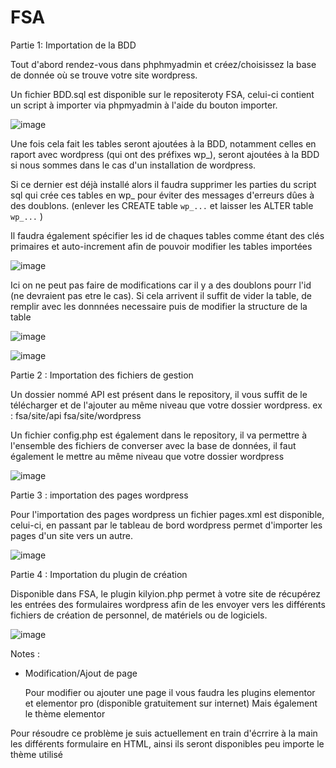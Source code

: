 # FSA

Partie 1: Importation de la BDD



Tout d'abord rendez-vous dans phphmyadmin et créez/choisissez la base de donnée où se trouve votre site wordpress.

Un fichier BDD.sql est disponible sur le repositeroty FSA, celui-ci contient un script à importer via phpmyadmin à l'aide du bouton importer.

![image](https://user-images.githubusercontent.com/93580066/179734007-9eed91b7-db64-4ff4-8a02-34a48e78de9e.png)

Une fois cela fait les tables seront ajoutées à la BDD, notamment celles en raport avec wordpress (qui ont des préfixes wp_), seront ajoutées à la BDD si nous sommes dans le cas d'un installation de wordpress.

Si ce dernier est déjà installé alors il faudra supprimer les parties du script sql qui crée ces tables en wp_ pour éviter des messages d'erreurs dûes à des doublons.
(enlever les CREATE table `wp_...` et laisser les ALTER table `wp_...` )

Il faudra également spécifier les id de chaques tables comme étant des clés primaires et auto-increment afin de pouvoir modifier les tables importées

![image](https://user-images.githubusercontent.com/93580066/179734502-7f71fe4a-a533-4a43-b2c9-d75d1fe6a1f5.png)

Ici on ne peut pas faire de modifications car il y a des doublons pourr l'id (ne devraient pas etre le cas). Si cela arrivent il suffit de vider la table, de remplir avec les donnnées necessaire puis de modifier la structure de la table

![image](https://user-images.githubusercontent.com/93580066/179736315-1debc218-7e34-4fdf-b196-c459b7202313.png)

![image](https://user-images.githubusercontent.com/93580066/179736660-826ce20d-35f7-41c4-98a5-149dc311cf5e.png)

Partie 2 : Importation des fichiers de gestion


Un dossier nommé API est présent dans le repository, il vous suffit de le télécharger et de l'ajouter au même niveau que votre dossier wordpress.
ex : fsa/site/api     fsa/site/wordpress

Un fichier config.php est également dans le repository, il va permettre à l'ensemble des fichiers de converser avec la base de données, il faut également le mettre
au même niveau que votre dossier wordpress

![image](https://user-images.githubusercontent.com/93580066/179718414-4263dcb5-a4af-447a-897a-9562829eb4e2.png)




Partie 3 : importation des pages wordpress


Pour l'importation des pages wordpress un fichier pages.xml est disponible, celui-ci, en passant par le tableau de bord wordpress permet d'importer les pages d'un site vers un autre.

![image](https://user-images.githubusercontent.com/93580066/179720794-1736c79b-54e6-4f0a-8308-6cce8f1902ea.png)




Partie 4 : Importation du plugin de création


Disponible dans FSA, le plugin kilyion.php permet à votre site de récupérez les entrées des formulaires wordpress afin de les envoyer vers les différents fichiers de création de personnel, de matériels ou de logiciels.

![image](https://user-images.githubusercontent.com/93580066/179722549-493d2cfc-2627-47eb-ae2d-9797344c33cd.png)




Notes : 

- Modification/Ajout de page

  Pour modifier ou ajouter une page il vous faudra les plugins elementor et elementor pro (disponible gratuitement sur internet)
  Mais également le thème elementor
  
Pour résoudre ce problème je suis actuellement en train d'écrrire à la main les différents formulaire en HTML, ainsi ils seront disponibles peu importe le thème utilisé
